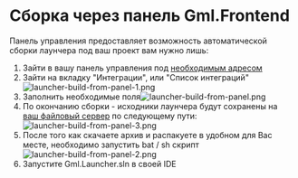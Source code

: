 # Сборка через панель Gml.Frontend

Панель управления предоставляет возможность автоматической сборки лаунчера под ваш проект
вам нужно лишь:

1) Зайти в вашу панель управления под [необходимым адресом](server-install-from-source.md)
2) Зайти на вкладку "Интеграции", или "Список интеграций" ![launcher-build-from-panel-1.png](launcher-build-from-panel-1.png)
3) Заполнить необходимые поля![launcher-build-from-panel.png](launcher-build-from-panel.png)
4) По окончанию сборки - исходники лаунчера будут сохранены на [ваш файловый сервер](server-install-from-source.md) по следующему пути:![launcher-build-from-panel-3.png](launcher-build-from-panel-3.png)
5) После того как скачаете архив и распакуете в удобном для Вас месте, необходимо запустить bat / sh скрипт ![launcher-build-from-panel-2.png](launcher-build-from-panel-2.png)
6) Запустите Gml.Launcher.sln в своей IDE